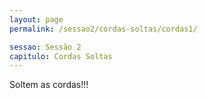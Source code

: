 ```yaml
---
layout: page
permalink: /sessao2/cordas-soltas/cordas1/

sessao: Sessão 2
capitulo: Cordas Soltas
---
```


Soltem as cordas!!!